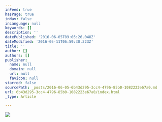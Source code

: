 ```yaml
---
inFeed: true
hasPage: true
inNav: false
inLanguage: null
keywords: []
description: ''
datePublished: '2016-06-05T09:05:26.048Z'
dateModified: '2016-05-11T06:59:30.323Z'
title: ''
author: []
authors: []
publisher:
  name: null
  domain: null
  url: null
  favicon: null
starred: false
sourcePath: _posts/2016-06-05-6b43d295-3cc4-4796-85b0-1082223e67a0.md
url: 6b43d295-3cc4-4796-85b0-1082223e67a0/index.html
_type: Article

---
```

![](https://the-grid-user-content.s3-us-west-2.amazonaws.com/1471d508-be62-4af6-b97f-3173e2e57a7d.jpg)